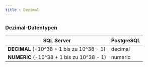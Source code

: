 ```yaml
---
title : Dezimal
---
```


### Dezimal-Datentypen

| SQL Server | PostgreSQL |
|-----|-----|
| **DECIMAL** (-10^38 + 1 bis zu 10^38 - 1) | decimal |
| **NUMERIC** (-10^38 + 1 bis zu 10^38 - 1) | numeric |